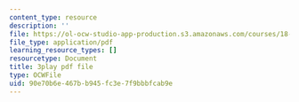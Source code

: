 ```yaml
---
content_type: resource
description: ''
file: https://ol-ocw-studio-app-production.s3.amazonaws.com/courses/18-01sc-single-variable-calculus-fall-2010/90e70b6e467bb945fc3e7f9bbbfcab9e_v1AQ8Yi3yB8.pdf
file_type: application/pdf
learning_resource_types: []
resourcetype: Document
title: 3play pdf file
type: OCWFile
uid: 90e70b6e-467b-b945-fc3e-7f9bbbfcab9e
---
```

